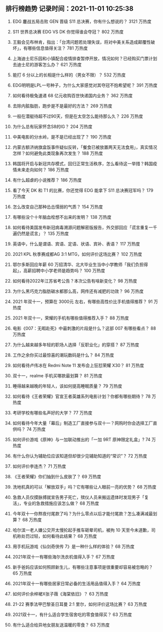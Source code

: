 
## 排行榜趋势 记录时间：2021-11-01 10:25:38
  
  1. EDG 鏖战五局击败 GEN 晋级 S11 总决赛，你有什么想说的？ 3121 万热度
    
  2. S11 世界总决赛 EDG VS DK 你觉得谁会夺冠？ 802 万热度
    
  3. 王毅会见布林肯，指出：「台湾问题若处理失误，将对中美关系造成颠覆性破坏」，有哪些信息值得关注？ 781 万热度
    
  4. 上海迪士尼乐园和小镇配合疫情排查暂停开放，情况如何？已经购买门票计划去迪士尼的游客怎么办？ 621 万热度
    
  5. 能打 6 分以上的长相是什么样的（男女不限）？ 532 万热度
    
  6. EDG明明是LPL一号种子，为什么大家感觉对其夺冠不抱希望呢？ 391 万热度
    
  7. 如何看待极兔速递 68 亿元收购百世快递国内业务？ 362 万热度
    
  8. 去除内脏脂肪，跑步是不是最好的方法？ 269 万热度
    
  9. 一般在潜艇待超不过90天，但是在太空怎么能待那么久？ 226 万热度
    
  10. 为什么总有玩家怀念S8的IG？ 204 万热度
    
  11. 中美电影的分水岭，是不是已经出现了？ 190 万热度
    
  12. 内蒙古额济纳旗盒饭事件疑似反转，「餐食已被放置两天无法食用」，真实情况怎样？如何避免此类现象再次发生？ 188 万热度
    
  13. 韩国将开启与新冠共存模式，回归正常生活秩序，怎么看待这一举措？韩国疫情未来走向如何？ 186 万热度
    
  14. 有什么超虐的小说推荐？ 186 万热度
    
  15. 看了今天 DK 和 T1 的比赛，你还觉得 EDG 能拿下 S11 总决赛冠军吗？ 179 万热度
    
  16. 怎么改变自己那种怂怂懦弱的气质？ 154 万热度
    
  17. 有哪些没个十年脑血栓想不出来的发明？ 138 万热度
    
  18. 如何看待美国发布新冠病毒溯源问题解密版报告，外交部回应「谎言重复一千遍仍然是谎言」？ 135 万热度
    
  19. 英语中，什么是谓语、宾语、定语、状语、宾补、表语？ 117 万热度
    
  20. 2021 KPL 秋季赛成都AG 3:1 MTG，如何评价这场比赛？ 102 万热度
    
  21. 鄂尔多斯回应年薪 60 万招清华、北大毕业生当中小学教师「我们负担得起」，高薪招聘中小学老师是趋势吗？ 100 万热度
    
  22. 如何看待2022年江苏省考公告？本次公告有啥新变化？ 98 万热度
    
  23. 为什么黑巧克力脂肪碳水都那么高，网传还有减肥的功效？ 96 万热度
    
  24. 2021 年双十一，预算在 3000元 左右，有哪些高性价比手机值得推荐？ 91 万热度
    
  25. 2021 年双十一，荣耀的手机有哪些值得推荐入手？ 88 万热度
    
  26. 电影《007：无暇赴死》中最刺激的片段是什么？这部 007 有哪些看点？ 88 万热度
    
  27. 为什么越来越多年轻的职场人选择「反职业化」的穿搭？ 87 万热度
    
  28. 工作之余你买过最惊喜的潮玩数码是什么？ 84 万热度
    
  29. 如何看待卢伟冰在 Redmi Note 11 发布会上狂怼荣耀 X30？ 81 万热度
    
  30. 双十一，realme 手机买哪款最划算？ 81 万热度
    
  31. 睡得越来越晚的年轻人，该如何提高睡眠质量？ 79 万热度
    
  32. 如何看待《王者荣耀》官宣王者英雄系列电影计划？你都有哪些期待？ 78 万热度
    
  33. 考研学校有哪些名声好的大学？ 77 万热度
    
  34. 如何看待今年大量「幕后」制造工厂直接参与双十一？网购时你会选择工厂直供吗？ 74 万热度
    
  35. 如何评价游戏《原神》与一加联动推出的「一加 9RT 原神限定礼盒」? 74 万热度
    
  36. 有什么你认为辅助位应该知道但却很少见辅助知道的“常识”？ 72 万热度
    
  37. 如何评价李连杰？ 71 万热度
    
  38. 《王者荣耀》你们抽到什么皮肤了？ 69 万热度
    
  39. 洗地机真的可以「解放双手」吗？它有哪些让人眼前一亮的优势？ 68 万热度
    
  40. 急救人员仅摸脉搏就宣告男子死亡，殡仪人员来搬运遗体时发现男子「复活」，专业的急救措施应该怎么做？ 68 万热度
    
  41. 今年双十一你熬夜付尾款了吗？为什么零点以后才能付尾款？怎么凑满减最划算？ 68 万热度
    
  42. 哈尔滨一老人嫌公交开太慢抡起手推车砸晕司机，被拘 10 天至今未道歉，司机称处罚过轻，如何看待此结果？ 68 万热度
    
  43. 用手机玩游戏《仙剑奇侠传 7》是一种什么样的体验？ 68 万热度
    
  44. 2021年双十一有哪些海尔洗衣机值得入手？ 67 万热度
    
  45. 新手爸妈应该如何照顾新生儿，有哪些注意事项是很重要却容易被忽略的？ 65 万热度
    
  46. 2021年双十一有哪些居家日常必备的生活用品值得入手？ 64 万热度
    
  47. 如何评价余梓桾X张子薇《海棠依旧》？ 63 万热度
    
  48. 21-22 赛季法甲巴黎圣日耳曼 2:1 里尔，如何评价这场比赛？ 63 万热度
    
  49. 2021双十一，有什么适合学生宿舍吃的零食值得买？ 63 万热度
    
  50. 有什么适合给异地女朋友送温暖的零食？ 63 万热度
    